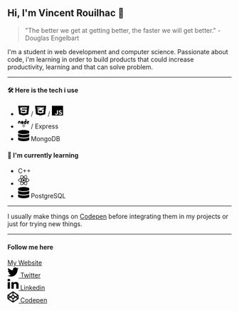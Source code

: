 <!--[![Vincent's Header](https://github.com/Vincent-Projects/Vincent-Projects/blob/main/assets/<BANNER.PNG>)](wwww.vincentrouilhac.com)
// TODO : make a banner with PS
-->

## Hi, I'm Vincent Rouilhac :slightly_smiling_face:

> "The better we get at getting better, the faster we will get better." - Douglas Engelbart

I'm a student in web development and computer science. Passionate about code, i'm learning in order to build products that could increase productivity, learning and that can solve problem.

---

#### :hammer_and_wrench: Here is the tech i use

-   <img src="https://github.com/Vincent-Projects/Vincent-Projects/blob/main/assets/icons/html5-brands.svg" width="25" height="25"> / <img src="https://github.com/Vincent-Projects/Vincent-Projects/blob/main/assets/icons/css3-alt-brands.svg" width="25" height="25"> / <img src="https://github.com/Vincent-Projects/Vincent-Projects/blob/main/assets/icons/js-brands.svg" width="25" height="25">
-   <img src="https://github.com/Vincent-Projects/Vincent-Projects/blob/main/assets/icons/node-brands.svg" width="25" height="25"> / Express
-   <img src="https://github.com/Vincent-Projects/Vincent-Projects/blob/main/assets/icons/database-solid.svg" width="25" height="25"> MongoDB

#### :brain: I'm currently learning

-   C++
-   <img src="https://github.com/Vincent-Projects/Vincent-Projects/blob/main/assets/icons/react-brands.svg" width="25" height="25">
-   <img src="https://github.com/Vincent-Projects/Vincent-Projects/blob/main/assets/icons/database-solid.svg" width="25" height="25"> PostgreSQL

---

I usually make things on [Codepen](https://codepen.io/crysyrood) before integrating them in my projects or just for trying new things.

---

#### Follow me here

<a href="http://www.vincentrouilhac.com">My Website</a>\
<a href="https://twitter.com/home">
<img src="https://github.com/Vincent-Projects/Vincent-Projects/blob/main/assets/icons/twitter-brands.svg" width="25" height="25"> Twitter
</a>\
<a href="https://www.linkedin.com/in/vincent-rouilhac-380b501b9/">
<img src="https://github.com/Vincent-Projects/Vincent-Projects/blob/main/assets/icons/linkedin-in-brands.svg" width="25" height="25"> Linkedin
</a>\
<a href="https://codepen.io/crysyrood">
<img src="https://github.com/Vincent-Projects/Vincent-Projects/blob/main/assets/icons/codepen-brands.svg" width="25" height="25"> Codepen
</a>

<!--
**Vincent-Projects/Vincent-Projects** is a ✨ _special_ ✨ repository because its `README.md` (this file) appears on your GitHub profile.

Here are some ideas to get you started:

- 🔭 I’m currently working on ...
- 🌱 I’m currently learning ...
- 👯 I’m looking to collaborate on ...
- 🤔 I’m looking for help with ...
- 💬 Ask me about ...
- 📫 How to reach me: ...
- 😄 Pronouns: ...
- ⚡ Fun fact: ...
-->

